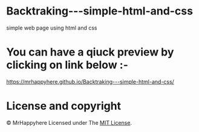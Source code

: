 # Backtraking---simple-html-and-css
simple web page using html and css
 
 # You can have a qiuck preview by clicking on link below :-
 https://mrhappyhere.github.io/Backtraking---simple-html-and-css/


# License and copyright
© MrHappyhere
Licensed under The [MIT License](LICENSE).
